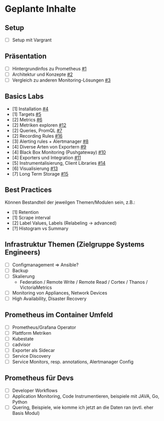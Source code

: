 # Geplante Inhalte

## Setup

* [ ] Setup mit Vargrant

## Präsentation

* [ ] Hintergrundinfos zu Prometheus [#1](/../../issues/1)
* [ ] Architektur und Konzepte [#2](/../../issues/2)
* [ ] Vergleich zu anderen Monitoring-Lösungen [#3](/../../issues/3)

## Basics Labs

* [1] Installation [#4](/../../issues/4)
* [1] Targets [#5](/../../issues/5)
* [2] Metrics [#6](/../../issues/6)
* [2] Metriken exploren [#12](/../../issues/12)
* [2] Queries, PromQL [#7](/../../issues/7)
* [2] Recording Rules [#16](/../../issues/16)
* [3] Alerting rules + Alertmanager [#8](/../../issues/8)
* [4] Diverse Arten von Exportern [#9](/../../issues/9)
* [4] Black Box Monitoring (Pushgateway) [#10](/../../issues/10)
* [4] Exporters und Integration [#11](/../../issues/11)
* [5] Instrumentalisierung, Client Libraries [#14](/../../issues/14)
* [6] Visualisierung [#13](/../../issues/13)
* [7] Long Term Storage [#15](/../../issues/15)

## Best Practices

Können Bestandteil der jeweilgen Themen/Modulen sein, z.B.:

* [1] Retention
* [1] Scrape interval
* [2] Label Values, Labels (Relabeling -> advanced)
* [?] Histogram vs Summary

## Infrastruktur Themen (Zielgruppe Systems Engineers)

* [ ] Configmanagement => Ansible?
* [ ] Backup
* [ ] Skalierung
  * Federation / Remote Write / Remote Read / Cortex / Thanos / VictoriaMetrics
* [ ] Monitoring von Appliances, Network Devices
* [ ] High Availability, Disaster Recovery

## Prometheus im Container Umfeld

* [ ] Prometheus/Grafana Operator
* [ ] Plattform Metriken
* [ ] Kubestate
* [ ] cadvisor
* [ ] Exporter als Sidecar
* [ ] Service Discovery
* [ ] Service Monitors, resp. annotations, Alertmanager Config

## Prometheus für Devs

* [ ] Developer Workflows
* [ ] Application Monitoring, Code Instrumentieren, beispiele mit JAVA, Go, Python
* [ ] Quering, Beispiele, wie komme ich jetzt an die Daten ran (evtl. eher Basis Modul)
